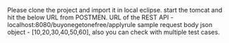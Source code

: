 Please clone the project and import it in local eclipse.
start the tomcat and hit the below URL from POSTMEN.
URL of the REST API - localhost:8080/buyonegetonefree/applyrule
sample request body json object - [10,20,30,40,50,60], also you can check with multiple test cases.
